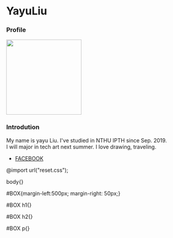 
<!DOCTYPE html>

<html>


 
<head>
	<h1>YayuLiu</h1>
 
</head>

<body>
	
  <h3>Profile</h3>
  <img width="200" src="https://scontent.ftpe8-4.fna.fbcdn.net/v/t1.0-9/69638577_1724845367659912_311887549939318784_o.jpg?_nc_cat=110&_nc_ohc=0Sc2LHwEinoAQlmt6DHpfsBWYYyPZvx7JEBVCvFHQ-edmq-hd75QHtESA&_nc_ht=scontent.ftpe8-4.fna&oh=57fc306e61bcda6af879568f6f5cbc51&oe=5E9F8384">



<h3>Introdution</h3>
<p>My name is yayu Liu. I've studied in NTHU IPTH since Sep. 2019.<br >
I will major in tech art next summer. I love drawing, traveling.<br >
</p>

<ul style=''>
    <li><a href="https://www.facebook.com/alice.smile.90">FACEBOOK</a></li>
</ul>

</body>

</html>
@import url("reset.css");

body{}

#BOX{margin-left:500px;
	margin-right: 50px;}

#BOX h1{}

#BOX h2{}

#BOX p{}
